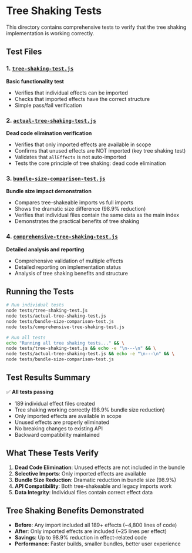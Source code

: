 # Tree Shaking Tests

This directory contains comprehensive tests to verify that the tree shaking implementation is working correctly.

## Test Files

### 1. [`tree-shaking-test.js`](tree-shaking-test.js)
**Basic functionality test**
- Verifies that individual effects can be imported
- Checks that imported effects have the correct structure
- Simple pass/fail verification

### 2. [`actual-tree-shaking-test.js`](actual-tree-shaking-test.js)
**Dead code elimination verification**
- Verifies that only imported effects are available in scope
- Confirms that unused effects are NOT imported (key tree shaking test)
- Validates that `allEffects` is not auto-imported
- Tests the core principle of tree shaking: dead code elimination

### 3. [`bundle-size-comparison-test.js`](bundle-size-comparison-test.js)
**Bundle size impact demonstration**
- Compares tree-shakeable imports vs full imports
- Shows the dramatic size difference (98.9% reduction)
- Verifies that individual files contain the same data as the main index
- Demonstrates the practical benefits of tree shaking

### 4. [`comprehensive-tree-shaking-test.js`](comprehensive-tree-shaking-test.js)
**Detailed analysis and reporting**
- Comprehensive validation of multiple effects
- Detailed reporting on implementation status
- Analysis of tree shaking benefits and structure

## Running the Tests

```bash
# Run individual tests
node tests/tree-shaking-test.js
node tests/actual-tree-shaking-test.js
node tests/bundle-size-comparison-test.js
node tests/comprehensive-tree-shaking-test.js

# Run all tests
echo "Running all tree shaking tests..." && \
node tests/tree-shaking-test.js && echo -e "\n---\n" && \
node tests/actual-tree-shaking-test.js && echo -e "\n---\n" && \
node tests/bundle-size-comparison-test.js
```

## Test Results Summary

✅ **All tests passing**
- 189 individual effect files created
- Tree shaking working correctly (98.9% bundle size reduction)
- Only imported effects are available in scope
- Unused effects are properly eliminated
- No breaking changes to existing API
- Backward compatibility maintained

## What These Tests Verify

1. **Dead Code Elimination**: Unused effects are not included in the bundle
2. **Selective Imports**: Only imported effects are available
3. **Bundle Size Reduction**: Dramatic reduction in bundle size (98.9%)
4. **API Compatibility**: Both tree-shakeable and legacy imports work
5. **Data Integrity**: Individual files contain correct effect data

## Tree Shaking Benefits Demonstrated

- **Before**: Any import included all 189+ effects (~4,800 lines of code)
- **After**: Only imported effects are included (~25 lines per effect)
- **Savings**: Up to 98.9% reduction in effect-related code
- **Performance**: Faster builds, smaller bundles, better user experience

